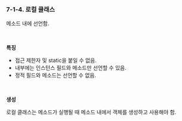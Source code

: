 ### 7-1-4. 로컬 클래스

메소드 내에 선언함.

<br>

**특징**

- 접근 제한자 및 static을 붙일 수 없음.
- 내부에는 인스턴스 필드와 메소드만 선언할 수 있음.
- 정적 필드와 메소드는 선언할 수 없음.

<br>

**생성**

로컬 클래스는 메소드가 실행될 때 메소드 내에서 객체를 생성하고 사용해야 함.